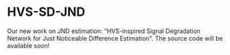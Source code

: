 # HVS-SD-JND
Our new work on JND estimation: "HVS-inspired Signal Degradation Network for Just Noticeable Difference Estimation".
The source code will be available soon!
